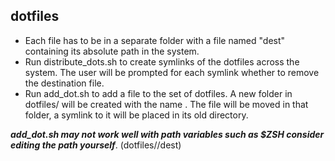 ## dotfiles
- Each file has to be in a separate folder with a file named "dest" containing
its absolute path in the system.
- Run distribute_dots.sh to create symlinks of the dotfiles across the system.
The user will be prompted for each symlink  whether to remove the destination
file.
- Run add_dot.sh <file> <name> to add a file to the set of dotfiles. A new
folder in dotfiles/ will be created with the name <name>. The file <file> will
be moved in that folder, a symlink to it will be placed in its old directory.

***add_dot.sh may not work well with path variables such as $ZSH consider
editing the path yourself***. (dotfiles/<name>/dest)

